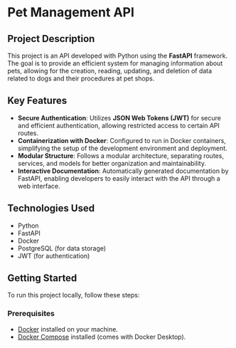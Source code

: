 # Pet Management API

## Project Description

This project is an API developed with Python using the **FastAPI** framework. The goal is to provide an efficient system for managing information about pets, allowing for the creation, reading, updating, and deletion of data related to dogs and their procedures at pet shops.

## Key Features

- **Secure Authentication**: Utilizes **JSON Web Tokens (JWT)** for secure and efficient authentication, allowing restricted access to certain API routes.
- **Containerization with Docker**: Configured to run in Docker containers, simplifying the setup of the development environment and deployment.
- **Modular Structure**: Follows a modular architecture, separating routes, services, and models for better organization and maintainability.
- **Interactive Documentation**: Automatically generated documentation by FastAPI, enabling developers to easily interact with the API through a web interface.

## Technologies Used

- Python
- FastAPI
- Docker
- PostgreSQL (for data storage)
- JWT (for authentication)

## Getting Started

To run this project locally, follow these steps:

### Prerequisites

- [Docker](https://www.docker.com/get-started) installed on your machine.
- [Docker Compose](https://docs.docker.com/compose/) installed (comes with Docker Desktop).

